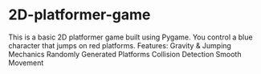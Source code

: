 
# 2D-platformer-game
This is a basic 2D platformer game built using Pygame. You control a blue character that jumps on red platforms.  Features: Gravity &amp; Jumping Mechanics Randomly Generated Platforms Collision Detection Smooth Movement
